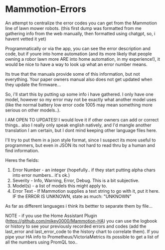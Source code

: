 # Mammotion-Errors
An attempt to centralize the error codes you can get from the Mammotion line of lawn mower robots. (this first dump was formatted from me gathering info from the web manually, then formatted using chatgpt, so, i havent vetted it yet)

Programmatically or via the app, you can see the error description and code, but if youre into home automation (and its more likely that people owning a robor lawn more ARE into home automation, in my experience!), it would be nice to have a way to look up what an error number means.  

Its true that the manuals provide some of this information, but not everything. Your paper owners manual also does not get updated when they update the firmware... 

So, i'll start this by putting up some info i have gathered. I only have one model, however so my error may not be exactly what another model uses (like the normal battery low error code 1005 may mean something more serious on other models..).

I AM OPEN TO UPDATES!  I would love it if other owners can add or correct things.. also I really only speak english natively, and I'd mangle another translation I am certain, but I dont mind keeping other language files here.

I'll try to put them in a json style format, since I suspect its more useful to programmers, but even in JSON its not hard to read thru by a human and find information. 

Heres the fields:
1. Error Number - an integer (hopefully.. if they start putting alpha chars into error numbers.. it's ok.)
2. Severity - Info, Warning, Error, Debug. This is a bit subjective.
3. Model(s) - a list of models this might apply to.
4. Error Text - If Mammotion supplies a text string to go with it, put it here. IF the ERROR IS UNKNOWN, state as much: "UNKNOWN"

As far as different languages i think its bettter to separate them by file... 

NOTE - if you use the Home Assistant Plugin (https://github.com/mikey0000/Mammotion-HA) you can use the logbook or history to see your previously recorded errors and codes (add the last_error and last_error_code to the history chart to correlate them). If you pipe your HA info to Prometheus/VictoriaMetrics its possible to get a list of all the numbers using PromQL too..
